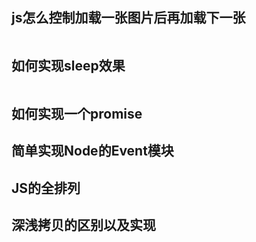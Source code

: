 ## js怎么控制加载一张图片后再加载下一张
```js

```

## 如何实现sleep效果
```js

```

## 如何实现一个promise

## 简单实现Node的Event模块


## JS的全排列


## 深浅拷贝的区别以及实现